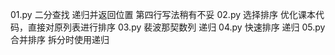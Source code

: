 
01.py 二分查找 递归并返回位置 第四行写法稍有不妥
02.py 选择排序 优化课本代码，直接对原列表进行排序
03.py 裴波那契数列 递归
04.py 快速排序 递归
05.py 合并排序 拆分时使用递归
